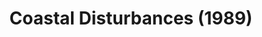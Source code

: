 ---
layout: shows
title: Coastal Disturbances (1989)
image: 
category: 
details:
  Theatre: Jacksonville Actors Theatre
cast:
  Actor: Michael Lipp
crew:
external_links:
---